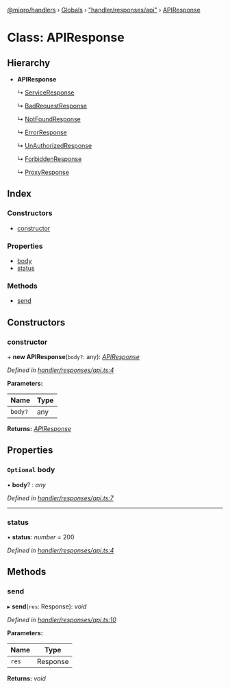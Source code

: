[@miqro/handlers](../README.md) › [Globals](../globals.md) › ["handler/responses/api"](../modules/_handler_responses_api_.md) › [APIResponse](_handler_responses_api_.apiresponse.md)

# Class: APIResponse

## Hierarchy

* **APIResponse**

  ↳ [ServiceResponse](_handler_responses_service_.serviceresponse.md)

  ↳ [BadRequestResponse](_handler_responses_badrequest_.badrequestresponse.md)

  ↳ [NotFoundResponse](_handler_responses_notfound_.notfoundresponse.md)

  ↳ [ErrorResponse](_handler_responses_error_.errorresponse.md)

  ↳ [UnAuthorizedResponse](_handler_responses_unauth_.unauthorizedresponse.md)

  ↳ [ForbiddenResponse](_handler_responses_forbidden_.forbiddenresponse.md)

  ↳ [ProxyResponse](_handler_common_proxyutils_.proxyresponse.md)

## Index

### Constructors

* [constructor](_handler_responses_api_.apiresponse.md#constructor)

### Properties

* [body](_handler_responses_api_.apiresponse.md#optional-body)
* [status](_handler_responses_api_.apiresponse.md#status)

### Methods

* [send](_handler_responses_api_.apiresponse.md#send)

## Constructors

###  constructor

\+ **new APIResponse**(`body?`: any): *[APIResponse](_handler_responses_api_.apiresponse.md)*

*Defined in [handler/responses/api.ts:4](https://github.com/claukers/miqro-express/blob/8fe809c/src/handler/responses/api.ts#L4)*

**Parameters:**

Name | Type |
------ | ------ |
`body?` | any |

**Returns:** *[APIResponse](_handler_responses_api_.apiresponse.md)*

## Properties

### `Optional` body

• **body**? : *any*

*Defined in [handler/responses/api.ts:7](https://github.com/claukers/miqro-express/blob/8fe809c/src/handler/responses/api.ts#L7)*

___

###  status

• **status**: *number* = 200

*Defined in [handler/responses/api.ts:4](https://github.com/claukers/miqro-express/blob/8fe809c/src/handler/responses/api.ts#L4)*

## Methods

###  send

▸ **send**(`res`: Response): *void*

*Defined in [handler/responses/api.ts:10](https://github.com/claukers/miqro-express/blob/8fe809c/src/handler/responses/api.ts#L10)*

**Parameters:**

Name | Type |
------ | ------ |
`res` | Response |

**Returns:** *void*
